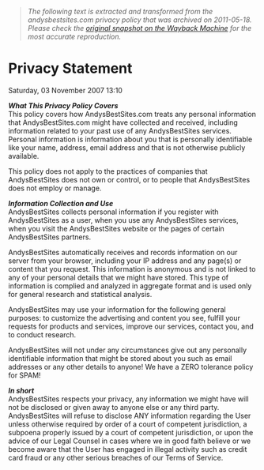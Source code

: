 > *The following text is extracted and transformed from the andysbestsites.com privacy policy that was archived on 2011-05-18. Please check the [original snapshot on the Wayback Machine](https://web.archive.org/web/20110518031410id_/http%3A//www.andysbestsites.com/privacy-statement-othermenu-48) for the most accurate reproduction.*

# Privacy Statement

Saturday, 03 November 2007 13:10   
  
**_What This Privacy Policy Covers_**   
This policy covers how AndysBestSites.com treats any personal information that AndysBestSites.com might have collected and received, including information related to your past use of any AndysBestSites services. Personal information is information about you that is personally identifiable like your name, address, email address and that is not otherwise publicly available. 

This policy does not apply to the practices of companies that AndysBestSites does not own or control, or to people that AndysBestSites does not employ or manage. 

**_Information Collection and Use_**  
AndysBestSites collects personal information if you register with AndysBestSites as a user, when you use any AndysBestSites services, when you visit the AndysBestSites website or the pages of certain AndysBestSites partners. 

AndysBestSites automatically receives and records information on our server from your browser, including your IP address and any page(s) or content that you request. This information is anonymous and is not linked to any of your personal details that we might have stored. This type of information is complied and analyzed in aggregate format and is used only for general research and statistical analysis. 

AndysBestSites may use your information for the following general purposes: to customize the advertising and content you see, fulfill your requests for products and services, improve our services, contact you, and to conduct research. 

AndysBestSites will not under any circumstances give out any personally identifiable information that might be stored about you such as email addresses or any other details to anyone! We have a ZERO tolerance policy for SPAM! 

**_In short_**  
AndysBestSites respects your privacy, any information we might have will not be disclosed or given away to anyone else or any third party. AndysBestSites will refuse to disclose ANY information regarding the User unless otherwise required by order of a court of competent jurisdiction, a subpoena properly issued by a court of competent jurisdiction, or upon the advice of our Legal Counsel in cases where we in good faith believe or we become aware that the User has engaged in illegal activity such as credit card fraud or any other serious breaches of our Terms of Service. 
